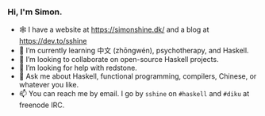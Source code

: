 ### Hi, I'm Simon.

- 🕸 I have a website at https://simonshine.dk/ and a blog at https://dev.to/sshine
- 🌱 I’m currently learning 中文 (zhōngwén), psychotherapy, and Haskell.
- 👯 I’m looking to collaborate on open-source Haskell projects.
- 🤔 I’m looking for help with redstone.
- 💬 Ask me about Haskell, functional programming, compilers, Chinese, or whatever you like.
- 📫 You can reach me by email. I go by `sshine` on `#haskell` and `#diku` at freenode IRC.
